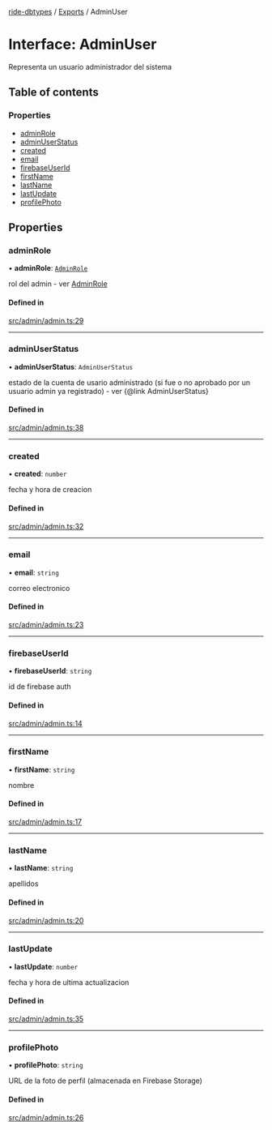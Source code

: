 [ride-dbtypes](../README.md) / [Exports](../modules.md) / AdminUser

# Interface: AdminUser

Representa un usuario administrador del sistema

## Table of contents

### Properties

- [adminRole](AdminUser.md#adminrole)
- [adminUserStatus](AdminUser.md#adminuserstatus)
- [created](AdminUser.md#created)
- [email](AdminUser.md#email)
- [firebaseUserId](AdminUser.md#firebaseuserid)
- [firstName](AdminUser.md#firstname)
- [lastName](AdminUser.md#lastname)
- [lastUpdate](AdminUser.md#lastupdate)
- [profilePhoto](AdminUser.md#profilephoto)

## Properties

### adminRole

• **adminRole**: [`AdminRole`](../modules.md#adminrole)

rol del admin - ver [AdminRole](../modules.md#adminrole)

#### Defined in

[src/admin/admin.ts:29](https://github.com/gatitolabs/ride-dbtypes/blob/b537781/src/admin/admin.ts#L29)

___

### adminUserStatus

• **adminUserStatus**: `AdminUserStatus`

estado de la cuenta de usario administrado (si fue o no aprobado por un usuario admin ya registrado) - ver {@link AdminUserStatus}

#### Defined in

[src/admin/admin.ts:38](https://github.com/gatitolabs/ride-dbtypes/blob/b537781/src/admin/admin.ts#L38)

___

### created

• **created**: `number`

fecha y hora de creacion

#### Defined in

[src/admin/admin.ts:32](https://github.com/gatitolabs/ride-dbtypes/blob/b537781/src/admin/admin.ts#L32)

___

### email

• **email**: `string`

correo electronico

#### Defined in

[src/admin/admin.ts:23](https://github.com/gatitolabs/ride-dbtypes/blob/b537781/src/admin/admin.ts#L23)

___

### firebaseUserId

• **firebaseUserId**: `string`

id de firebase auth

#### Defined in

[src/admin/admin.ts:14](https://github.com/gatitolabs/ride-dbtypes/blob/b537781/src/admin/admin.ts#L14)

___

### firstName

• **firstName**: `string`

nombre

#### Defined in

[src/admin/admin.ts:17](https://github.com/gatitolabs/ride-dbtypes/blob/b537781/src/admin/admin.ts#L17)

___

### lastName

• **lastName**: `string`

apellidos

#### Defined in

[src/admin/admin.ts:20](https://github.com/gatitolabs/ride-dbtypes/blob/b537781/src/admin/admin.ts#L20)

___

### lastUpdate

• **lastUpdate**: `number`

fecha y hora de ultima actualizacion

#### Defined in

[src/admin/admin.ts:35](https://github.com/gatitolabs/ride-dbtypes/blob/b537781/src/admin/admin.ts#L35)

___

### profilePhoto

• **profilePhoto**: `string`

URL de la foto de perfil (almacenada en Firebase Storage)

#### Defined in

[src/admin/admin.ts:26](https://github.com/gatitolabs/ride-dbtypes/blob/b537781/src/admin/admin.ts#L26)
